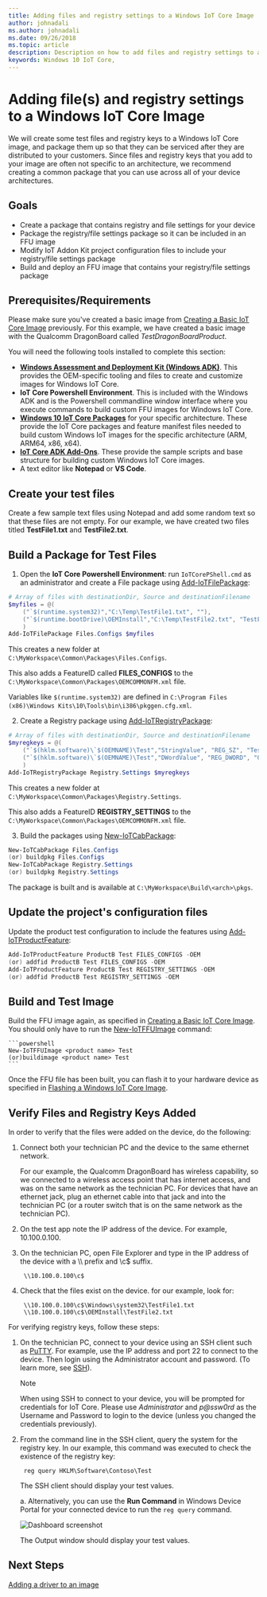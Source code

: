 ```yaml
---
title: Adding files and registry settings to a Windows IoT Core Image
author: johnadali
ms.author: johnadali
ms.date: 09/26/2018 
ms.topic: article 
description: Description on how to add files and registry settings to a Windows IoT Core Image
keywords: Windows 10 IoT Core, 
---
```


# Adding file(s) and registry settings to a Windows IoT Core Image
We will create some test files and registry keys to a Windows IoT Core image, and package them up so that they can be serviced after they are distributed to your customers. Since files and registry keys that you add to your image are often not specific to an architecture, we recommend creating a common package that you can use across all of your device architectures.

## Goals
* Create a package that contains registry and file settings for your device
* Package the registry/file settings package so it can be included in an FFU image
* Modify IoT Addon Kit project configuration files to include your registry/file settings package
* Build and deploy an FFU image that contains your registry/file settings package

## Prerequisites/Requirements
Please make sure you've created a basic image from [Creating a Basic IoT Core Image](04-CreateBasicImage.md) previously. For this example, we have created a basic image with the Qualcomm DragonBoard called *TestDragonBoardProduct*.

You will need the following tools installed to complete this section:
* **[Windows Assessment and Deployment Kit (Windows ADK)](https://docs.microsoft.com/windows-hardware/get-started/adk-install#winADK)**. This provides the OEM-specific tooling and files to create and customize images for Windows IoT Core.
* **IoT Core Powershell Environment**. This is included with the Windows ADK and is the Powershell commandline window interface where you execute commands to build custom FFU images for Windows IoT Core.
* **[Windows 10 IoT Core Packages](https://www.microsoft.com/en-us/software-download/windows10iotcore)** for your specific architecture. These provide the IoT Core packages and feature manifest files needed to build custom Windows IoT images for the specific architecture (ARM, ARM64, x86, x64).
* **[IoT Core ADK Add-Ons](https://github.com/ms-iot/iot-adk-addonkit/)**. These provide the sample scripts and base structure for building custom Windows IoT Core images.
* A text editor like **Notepad** or **VS Code**.

## Create your test files
Create a few sample text files using Notepad and add some random text so that these files are not empty. For our example, we have created two files titled **TestFile1.txt** and **TestFile2.txt**.



## Build a Package for Test Files
1. Open the **IoT Core Powershell Environment**: run `IoTCorePShell.cmd` as an administrator and create a File package using [Add-IoTFilePackage](https://github.com/ms-iot/iot-adk-addonkit/blob/master/Tools/IoTCoreImaging/Docs/Add-IoTFilePackage.md):

```powershell
# Array of files with destinationDir, Source and destinationFilename
$myfiles = @(
    ("`$(runtime.system32)","C:\Temp\TestFile1.txt", ""),        
    ("`$(runtime.bootDrive)\OEMInstall","C:\Temp\TestFile2.txt", "TestFile2.txt")
    )
Add-IoTFilePackage Files.Configs $myfiles
```

This creates a new folder at `C:\MyWorkspace\Common\Packages\Files.Configs`.

This also adds a FeatureID called **FILES_CONFIGS** to the `C:\MyWorkspace\Common\Packages\OEMCOMMONFM.xml` file.

Variables like `$(runtime.system32)` are defined in `C:\Program Files (x86)\Windows Kits\10\Tools\bin\i386\pkggen.cfg.xml`.

2. Create a Registry package using [Add-IoTRegistryPackage](https://github.com/ms-iot/iot-adk-addonkit/blob/master/Tools/IoTCoreImaging/Docs/Add-IoTRegistryPackage.md):

```powershell
# Array of files with destinationDir, Source and destinationFilename
$myregkeys = @(
    ("`$(hklm.software)\`$(OEMNAME)\Test","StringValue", "REG_SZ", "Test string"),
    ("`$(hklm.software)\`$(OEMNAME)\Test","DWordValue", "REG_DWORD", "0x12AB34CD")
    )
Add-IoTRegistryPackage Registry.Settings $myregkeys
```

This creates a new folder at `C:\MyWorkspace\Common\Packages\Registry.Settings`.

This also adds a FeatureID **REGISTRY_SETTINGS** to the `C:\MyWorkspace\Common\Packages\OEMCOMMONFM.xml` file.

3. Build the packages using [New-IoTCabPackage](https://github.com/ms-iot/iot-adk-addonkit/blob/master/Tools/IoTCoreImaging/Docs/New-IoTCabPackage.md):

```powershell
New-IoTCabPackage Files.Configs
(or) buildpkg Files.Configs
New-IoTCabPackage Registry.Settings
(or) buildpkg Registry.Settings
```

The package is built and is available at `C:\MyWorkspace\Build\<arch>\pkgs`.

## Update the project's configuration files
Update the product test configuration to include the features using [Add-IoTProductFeature](https://github.com/ms-iot/iot-adk-addonkit/blob/master/Tools/IoTCoreImaging/Docs/Add-IoTProductFeature.md):

```powershell
Add-IoTProductFeature ProductB Test FILES_CONFIGS -OEM
(or) addfid ProductB Test FILES_CONFIGS -OEM
Add-IoTProductFeature ProductB Test REGISTRY_SETTINGS -OEM
(or) addfid ProductB Test REGISTRY_SETTINGS -OEM
```
## Build and Test Image
Build the FFU image again, as specified in [Creating a Basic IoT Core Image](04-CreateBasicImage.md). You should only have to run the [New-IoTFFUImage](https://github.com/ms-iot/iot-adk-addonkit/blob/master/Tools/IoTCoreImaging/Docs/New-IoTFFUImage.md) command:

    ```powershell
    New-IoTFFUImage <product name> Test
    (or)buildimage <product name> Test 
    ```
Once the FFU file has been built, you can flash it to your hardware device as specified in [Flashing a Windows IoT Core Image](05-FlashingImage.md).

## Verify Files and Registry Keys Added
In order to verify that the files were added on the device, do the following:

1. Connect both your technician PC and the device to the same ethernet network.

   For our example, the Qualcomm DragonBoard has wireless capability, so we connected to a wireless access point that has internet access, and was on the same network as the technician PC. For devices that have an ethernet jack, plug an ethernet cable into that jack and into the technician PC (or a router switch that is on the same network as the technician PC). 

2. On the test app note the IP address of the device. For example, 10.100.0.100.
3. On the technician PC, open File Explorer and type in the IP address of the device with a \\\ prefix and \c$ suffix.

        \\10.100.0.100\c$

4. Check that the files exist on the device. for our example, look for:

        \\10.100.0.100\c$\Windows\system32\TestFile1.txt
        \\10.100.0.100\c$\OEMInstall\TestFile2.txt

For verifying registry keys, follow these steps:

1. On the technician PC, connect to your device using an SSH client such as [PuTTY](https://www.putty.org/). For example, use the IP address and port 22 to connect to the device. Then login using the Administrator account and password. (To learn more, see [SSH](https://docs.microsoft.com/windows/iot-core/connect-your-device/SSH)).

    > [!NOTE]
    > When using SSH to connect to your device, you will be prompted for credentials for IoT Core. Please use *Administrator* and *p@ssw0rd* as the Username and Password to login to the device (unless you changed the credentials previously). 

2. From the command line in the SSH client, query the system for the registry key. In our example, this command was executed to check the existence of the registry key:

        reg query HKLM\Software\Contoso\Test

   The SSH client should display your test values.

   a. Alternatively, you can use the **Run Command** in Windows Device Portal for your connected device to run the `reg query` command.

   ![Dashboard screenshot](../media/ManufacturingGuide/WindowsDevicePortalRunCommand.jpg)

   The Output window should display your test values.

## Next Steps
[Adding a driver to an image](06d-AddingDrivers.md)

